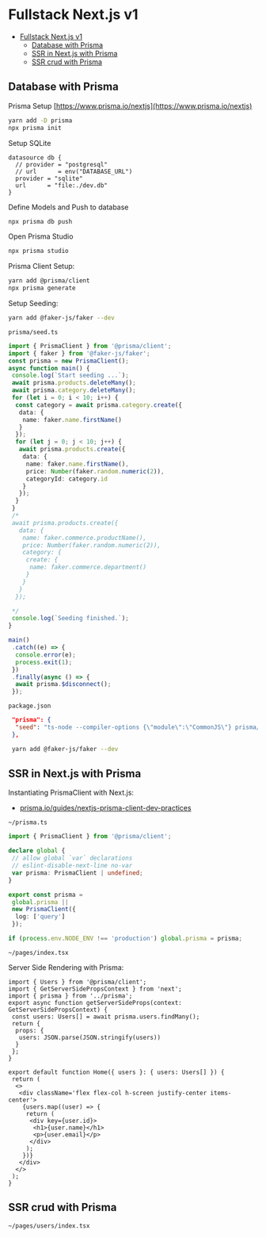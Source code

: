 # Fullstack Next.js v1

- [Fullstack Next.js v1](#fullstack-nextjs-v1)
  - [Database with Prisma](#database-with-prisma)
  - [SSR in Next.js with Prisma](#ssr-in-nextjs-with-prisma)
  - [SSR crud with Prisma](#ssr-crud-with-prisma)

## Database with Prisma

Prisma Setup [https://www.prisma.io/nextjs](https://www.prisma.io/nextjs)

```bash
yarn add -D prisma
npx prisma init
```

Setup SQLite

```prisma
datasource db {
  // provider = "postgresql"
  // url      = env("DATABASE_URL")
  provider = "sqlite"
  url      = "file:./dev.db"
}
```

Define Models and Push to database

```bash
npx prisma db push
```

Open Prisma Studio

```bash
npx prisma studio
```

Prisma Client Setup:

```bash
yarn add @prisma/client
npx prisma generate
```

Setup Seeding:

```bash
yarn add @faker-js/faker --dev
```

`prisma/seed.ts`

```ts
import { PrismaClient } from '@prisma/client';
import { faker } from '@faker-js/faker';
const prisma = new PrismaClient();
async function main() {
 console.log(`Start seeding ...`);
 await prisma.products.deleteMany();
 await prisma.category.deleteMany();
 for (let i = 0; i < 10; i++) {
  const category = await prisma.category.create({
   data: {
    name: faker.name.firstName()
   }
  });
  for (let j = 0; j < 10; j++) {
   await prisma.products.create({
    data: {
     name: faker.name.firstName(),
     price: Number(faker.random.numeric(2)),
     categoryId: category.id
    }
   });
  }
 }
 /*
 await prisma.products.create({
   data: {
    name: faker.commerce.productName(),
    price: Number(faker.random.numeric(2)),
    category: {
     create: {
      name: faker.commerce.department()
     }
    }
   }
  });

 */
 console.log(`Seeding finished.`);
}

main()
 .catch((e) => {
  console.error(e);
  process.exit(1);
 })
 .finally(async () => {
  await prisma.$disconnect();
 });

```

`package.json`

```json
 "prisma": {
  "seed": "ts-node --compiler-options {\"module\":\"CommonJS\"} prisma/seed.ts"
 },
```

```bash
 yarn add @faker-js/faker --dev
```

## SSR in Next.js with Prisma


Instantiating PrismaClient with Next.js:

- [prisma.io/guides/nextjs-prisma-client-dev-practices](https://www.prisma.io/docs/guides/database/troubleshooting-orm/help-articles/nextjs-prisma-client-dev-practices)

`~/prisma.ts`

```ts
import { PrismaClient } from '@prisma/client';

declare global {
 // allow global `var` declarations
 // eslint-disable-next-line no-var
 var prisma: PrismaClient | undefined;
}

export const prisma =
 global.prisma ||
 new PrismaClient({
  log: ['query']
 });

if (process.env.NODE_ENV !== 'production') global.prisma = prisma;
```

`~/pages/index.tsx`

Server Side Rendering with Prisma:

```tsx
import { Users } from '@prisma/client';
import { GetServerSidePropsContext } from 'next';
import { prisma } from '../prisma';
export async function getServerSideProps(context: GetServerSidePropsContext) {
 const users: Users[] = await prisma.users.findMany();
 return {
  props: {
   users: JSON.parse(JSON.stringify(users))
  }
 };
}

export default function Home({ users }: { users: Users[] }) {
 return (
  <>
   <div className='flex flex-col h-screen justify-center items-center'>
    {users.map((user) => {
     return (
      <div key={user.id}>
       <h1>{user.name}</h1>
       <p>{user.email}</p>
      </div>
     );
    })}
   </div>
  </>
 );
}
```

## SSR crud with Prisma

`~/pages/users/index.tsx`

```tsx